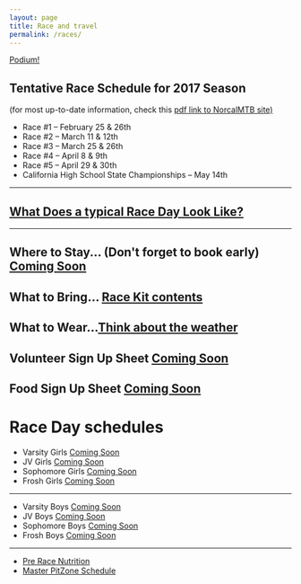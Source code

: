 ```yaml
---
layout: page
title: Race and travel
permalink: /races/
---
```


[Podium!]({{site.basurl}}/images/states_2016.JPG)


## Tentative Race Schedule for 2017 Season 
(for most up-to-date information, check this [pdf link to NorcalMTB site)](http://www.norcalmtb.org/wp-content/uploads/2016/07/2017-Tentative-Race-Schedule-.pdf)

* Race #1 – February 25 & 26th
* Race #2 – March 11 & 12th
* Race #3 – March 25 & 26th
* Race #4 – April 8 & 9th
* Race #5 – April 29 & 30th
* California High School State Championships – May 14th

*******

## [What Does a typical Race Day Look Like?]({{site.baseurl}}/raceday)

*******

## Where to Stay... (Don't forget to book early) [Coming Soon](http://google.com)  

## What to Bring... [Race Kit contents]({{site.baseurl}}/images/what_to_bring.jpg)  

## What to Wear...[Think about the weather]({{site.baseurl}}/images/what_to_wear_v2.pdf)  

## Volunteer Sign Up Sheet [Coming Soon](http://google.com)  

## Food Sign Up Sheet [Coming Soon](http://google.com)  

# Race Day schedules

 * Varsity Girls [Coming Soon](http://google.com)
 * JV Girls [Coming Soon](http://google.com)
 * Sophomore Girls [Coming Soon](http://google.com)
 * Frosh Girls [Coming Soon](http://google.com)

******

* Varsity Boys [Coming Soon](http://google.com)
* JV Boys [Coming Soon](http://google.com)
* Sophomore Boys [Coming Soon](http://google.com)
* Frosh Boys [Coming Soon](http://google.com)

******

* [Pre Race Nutrition]({{site.baseurl}}/nutrition)
* [Master PitZone Schedule]({{site.baseurl}}/images/master_schedule.jpg)
